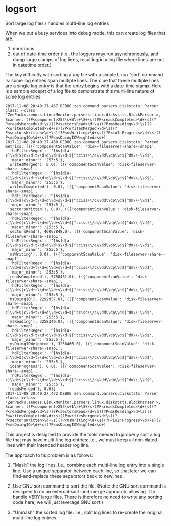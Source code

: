 # logsort
Sort large log files / handles multi-line log entries

When we put a busy services into debug mode, this can create log files that are:
1) enormous
2) out of date-time order (i.e., the loggers may run asynchronously, and dump large clumps of log lines, resulting in a log file where lines are not in datetime order.)

The key difficulty with sorting a *log* file with a simple Linux 'sort' command is: some log entries span multiple lines. The clue that these multiple lines are a single log entry is that the entry begins with a date-time stamp. Here is a sample exceprt of a log file to demonstrate this multi-line nature of some log entries:

```
2017-11-08 20:40:27,467 DEBUG zen.command.parsers.diskstats: Parser class: <class 'ZenPacks.zenoss.LinuxMonitor.parsers.linux.diskstats.BlockParser'>, Scanner: (?P<component>253\s+5\s+\S+\s)(?P<readsCompleted>\d+\s)(?P<readsMerged>\d+\s)(?P<sectorsRead>\d+\s)(?P<msReading>\d+\s)(?P<writesCompleted>\d+\s)(?P<writesMerged>\d+\s)(?P<sectorsWritten>\d+\s)(?P<msWriting>\d+\s)(?P<ioInProgress>\d+\s)(?P<msDoingIO>\d+\s)(?P<msDoingIOWeighted>\d+)
2017-11-08 20:40:27,468 DEBUG zen.command.parsers.diskstats: Parsed metrics: [(({'componentScanValue': 'disk-fileserver-share--snap1',
  'hdFilterRegex': '^[hs]d[a-z]\\d+$|c\\d+t\\d+d\\d+s\\d+$|^cciss\\/c\\dd\\dp\\d$|^dm\\-\\d$',
  'major_minor': '253:5'},
 'writesMerged'), 0.0), (({'componentScanValue': 'disk-fileserver-share--snap1',
  'hdFilterRegex': '^[hs]d[a-z]\\d+$|c\\d+t\\d+d\\d+s\\d+$|^cciss\\/c\\dd\\dp\\d$|^dm\\-\\d$',
  'major_minor': '253:5'},
 'writesCompleted'), 0.0), (({'componentScanValue': 'disk-fileserver-share--snap1',
  'hdFilterRegex': '^[hs]d[a-z]\\d+$|c\\d+t\\d+d\\d+s\\d+$|^cciss\\/c\\dd\\dp\\d$|^dm\\-\\d$',
  'major_minor': '253:5'},
 'sectorsWritten'), 0.0), (({'componentScanValue': 'disk-fileserver-share--snap1',
  'hdFilterRegex': '^[hs]d[a-z]\\d+$|c\\d+t\\d+d\\d+s\\d+$|^cciss\\/c\\dd\\dp\\d$|^dm\\-\\d$',
  'major_minor': '253:5'},
 'sectorsRead'), 46067848.0), (({'componentScanValue': 'disk-fileserver-share--snap1',
  'hdFilterRegex': '^[hs]d[a-z]\\d+$|c\\d+t\\d+d\\d+s\\d+$|^cciss\\/c\\dd\\dp\\d$|^dm\\-\\d$',
  'major_minor': '253:5'},
 'msWriting'), 0.0), (({'componentScanValue': 'disk-fileserver-share--snap1',
  'hdFilterRegex': '^[hs]d[a-z]\\d+$|c\\d+t\\d+d\\d+s\\d+$|^cciss\\/c\\dd\\dp\\d$|^dm\\-\\d$',
  'major_minor': '253:5'},
 'readsCompleted'), 5758481.0), (({'componentScanValue': 'disk-fileserver-share--snap1',
  'hdFilterRegex': '^[hs]d[a-z]\\d+$|c\\d+t\\d+d\\d+s\\d+$|^cciss\\/c\\dd\\dp\\d$|^dm\\-\\d$',
  'major_minor': '253:5'},
 'msDoingIO'), 2292957.0), (({'componentScanValue': 'disk-fileserver-share--snap1',
  'hdFilterRegex': '^[hs]d[a-z]\\d+$|c\\d+t\\d+d\\d+s\\d+$|^cciss\\/c\\dd\\dp\\d$|^dm\\-\\d$',
  'major_minor': '253:5'},
 'msReading'), 3258340.0), (({'componentScanValue': 'disk-fileserver-share--snap1',
  'hdFilterRegex': '^[hs]d[a-z]\\d+$|c\\d+t\\d+d\\d+s\\d+$|^cciss\\/c\\dd\\dp\\d$|^dm\\-\\d$',
  'major_minor': '253:5'},
 'msDoingIOWeighted'), 3258466.0), (({'componentScanValue': 'disk-fileserver-share--snap1',
  'hdFilterRegex': '^[hs]d[a-z]\\d+$|c\\d+t\\d+d\\d+s\\d+$|^cciss\\/c\\dd\\dp\\d$|^dm\\-\\d$',
  'major_minor': '253:5'},
 'ioInProgress'), 0.0), (({'componentScanValue': 'disk-fileserver-share--snap1',
  'hdFilterRegex': '^[hs]d[a-z]\\d+$|c\\d+t\\d+d\\d+s\\d+$|^cciss\\/c\\dd\\dp\\d$|^dm\\-\\d$',
  'major_minor': '253:5'},
 'readsMerged'), 0.0)]
2017-11-08 20:40:27,472 DEBUG zen.command.parsers.diskstats: Parser class: <class 'ZenPacks.zenoss.LinuxMonitor.parsers.linux.diskstats.BlockParser'>, Scanner: (?P<component>253\s+1\s+\S+\s)(?P<readsCompleted>\d+\s)(?P<readsMerged>\d+\s)(?P<sectorsRead>\d+\s)(?P<msReading>\d+\s)(?P<writesCompleted>\d+\s)(?P<writesMerged>\d+\s)(?P<sectorsWritten>\d+\s)(?P<msWriting>\d+\s)(?P<ioInProgress>\d+\s)(?P<msDoingIO>\d+\s)(?P<msDoingIOWeighted>\d+)
```

This project is designed to provide the tools needed to properly sort a log file that may have multi-line log entries: i.e., we must  keep all non-dated lines with their intended header log line. 

The approach to tis problem is as follows:

1) "Mash" the log lines. I.e., combine each multi-line log entry into a single line. Use a unique separator between each line, so that later we can find-and-replace these separators back to newlines.

2) Use GNU sort command to sort the file. (Note: the GNU sort command is designed to do an external-sort-and-merge approach, allowing it to handle VERY large files. There is therefore no need to write any sorting code here, we will just leverage GNU sort.)

3) "Unmash" the sorted log file. I.e., split log lines to re-create the original multi-line log entries.
